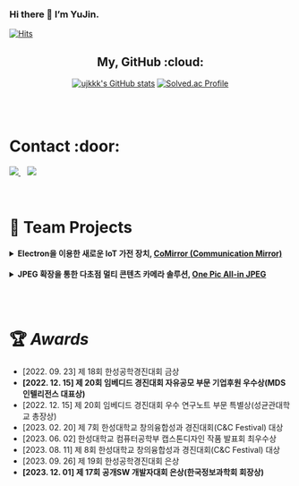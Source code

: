 
### Hi there 👋 I’m YuJin.
[![Hits](https://hits.seeyoufarm.com/api/count/incr/badge.svg?url=https%3A%2F%2Fgithub.com%2Fujkkk&count_bg=%238DB8DD&title_bg=%23555555&icon=&icon_color=%23E7E7E7&title=hits&edge_flat=false)](https://hits.seeyoufarm.com)
<br>
<div align="center">
  
<h2>My, GitHub :cloud:</h2>

[![ujkkk's GitHub stats](https://github-readme-stats.vercel.app/api?username=ujkkk&hide_title=true&show_icons=true&include_all_commits=true&disable_animations=true&theme=vue)](https://github.com/anuraghazra/github-readme-stats)
[![Solved.ac Profile](http://mazassumnida.wtf/api/v2/generate_badge?boj=kuj0111)](https://solved.ac/kuj0111/)

</div>
<br><br>

<h1>Contact :door:</h1>
<div>
  <a href="https://ujkkk.github.io/about/" target="_blank">
    <img src="https://img.shields.io/badge/website-305D61.svg?&style=for-the-badge&logo=About.me&logoColor=ffffff&labelColor=000000&logoWidth=20"/>
  </a>
   &nbsp&nbsp
  <a href="https://uzinlab.tistory.com/"><img src="https://img.shields.io/badge/Tistory-000000?style=for-the-badge&logo=Tistory&logoColor=white&link="https://uzinlab.tistory.com/"/></a>
   
</div><br><br>


# 💼 Team Projects

<details>
  <summary><strong>Electron을 이용한 새로운 IoT 가전 장치, <a href="https://github.com/HINAPIA/CoMirror">CoMirror (Communication Mirror)</a></strong>
  </summary>
  <div align="center">
    <img src="https://github.com/ujkkk/ujkkk/assets/88374384/ee39da13-70ac-46cf-b27a-332790ab11ef" alt="CoMirror"  width = "780"/><br>
  </div>


 <div align="right">Team. <a href="https://github.com/HINAPIA">황금비</a><br></div>

## Electron을 이용한 새로운 IoT 가전 장치, CoMirror (Communication Mirror) ##

**CoMirror는 거울에 Raspberry PI를 부착한 IoT 가전장치로서, 패밀리 허브로 사용되거나 여러 패밀리를 네트워크로 연결할 수 있는 IoT 장치입니다.
<br>거울에 종속적이지 않으며 다른 IoT 가전장치에서도 실행 가능합니다.**<br>
2022.06. - 2023.02. <br><br>
[<span class="icon-youtube"> 📺 Youtube </span>](https://www.youtube.com/watch?v=Fe8LvNGYio0) | [<span class="icon-github"> Github</span>](https://github.com/HINAPIA/CoMirror)<br><br>


#### ✈️ 주요 기술
<div markdown="1">
 <p style="margin-bottom:6px;">✔️ Electron 기반의 크로스 플랫폼 앱 제작</p>
 <p style="margin-bottom:6px;">✔️ 얼굴 인식 기반의 다중 사용자 환경 제공 </p>
 <p style="margin-bottom:6px;">✔️ 사용자간 텍스트, 이미지, 음성 메시지 통신 제공</p>
 <p style="margin-bottom:6px;">✔️ WebRTC를 이용한 CoMirror 사용자 간 화상 통신 기술</p>
 <p style="margin-bottom:6px;">✔️ STT을 활용한 음성 명령을 통한 기기 제어</p>
</div><br>

#### 💁🏻‍♀️ 프로젝트 내 담당 기술
<div markdown="1">
  <p style="margin-bottom:6px;">✔️ Python 기반의 얼굴 학습 데이터 전처리 및 모델 파인튜닝</p>
  <p style="margin-bottom:6px">✔️ JS, Python 기반의 얼굴 인식 시스템 구현 </p>
  <p style="margin-bottom:6px">✔️ MQTT를 이용한 텍스트, 이미지, 음성 메시지 송신,수신 구현</p>
  <p style="margin-bottom:6px">✔️ node.js를 이용한 서버 구축 및 DB 테이블 설계</p>
  <p style="margin-bottom:6px">✔️ JavaScript 기반의 CoMirror UI 구현 </p>
</div><br>

<details>
<summary style="font-weight: bold;margin-top:30px"> 📊 개발 스택</summary>
<div markdown="1">
<p style="margin-bottom:6px;margin-top:6px;"> ✔️ 개발 환경 :  VSCode</p>
<p style="margin-bottom:6px;"> ✔️ 개발 도구 :  Electron, MySQL, OpenCV, WebRTC, Mosqutto, Tensorflow keras</p>
<p style="margin-bottom:6px;"> ✔️ 개발 언어 :  HTML5, CSS3, JavaScript, Python</p>
</div>
  <span>
  <img src="https://img.shields.io/badge/HTML-E34F26?style=for-the-badge&logo=html5&logoColor=white" />
  <img src="https://img.shields.io/badge/CSS-1572B6?style=for-the-badge&logo=css3&logoColor=white" />
  <img src="https://img.shields.io/badge/Javascript-F7DF1E?style=for-the-badge&logo=Javascript&logoColor=white" />
  <img src="https://img.shields.io/badge/Electron-47848F?style=for-the-badge&logo=Electron&logoColor=white"/>
  <img src="https://img.shields.io/badge/MySQL-4479A1?style=for-the-badge&logo=MySQL&logoColor=white"/> 
  <img src="https://img.shields.io/badge/webRTC-333333?style=for-the-badge&logo=webRTC&logoColor=white"/> 
</span>
</details>

<details>
<summary style="font-weight: bold; margin-bottom:10px"> 🎖️ 수상 내역</summary>
<div markdown="1">
<p style="margin-bottom:6px;margin-top:6px;"> [2023. 02. 20] 제 7회 한성대학교 창의융합성과 경진대회(C&C Festival) 대상</p>
<p style="margin-bottom:6px;"> [2022. 12. 15] 제 20회 임베디드 경진대회 우수 연구노트 부문 특별상(성균관대학교 총장상)</p>
<p style="margin-bottom:6px;"> [2022. 12. 15] 제 20회 임베디드 경진대회 자유공모 부문 우수상(MDS인텔리전스 대표상)</p>
<p style="margin-bottom:6px;"> [2022. 09. 23] 제 18회 한성대학교 한성공학경진대회 금상</p>
</div>
</details>
 

</details>
<br>

<!-- 프로젝트 2 -->
<details>
  <summary><strong>JPEG 확장을 통한 다초점 멀티 콘텐츠 카메라 솔루션, <a href="https://github.com/HINAPIA/OnePic-All-in-JPEG">One Pic All-in JPEG</a></strong>
  </summary>
   <div align="center">
     <img src="https://github.com/ujkkk/BOJ/assets/88374384/91a8ced2-bd31-4f9e-8629-6a56d4b0d5bd" alt="OnePIC All-in JPEG"  width = "780"/><br >
  </div>
  <div align="right">Team. <a href="https://github.com/HINAPIA">황금비</a><br></div>

## JPEG 확장을 통한 다초점 카메라 솔루션, One Pic All-in JPEG
**멀티 콘텐츠를 담을 수 있는 새로운 파일 포맷 All-in JPEG을 기반으로한, 한 번의 촬영으로 사후 초점 변경이 
가능한 카메라 솔루션입니다.**<br>
2023.03. - 2023.12.<br><br>
[<span class="icon-youtube"> 📺 Youtube </span>](https://www.youtube.com/watch?v=9IaMnBYUsA8) |  [<span class="icon-github"> Github </span>](https://github.com/HINAPIA/OnePic-All-in-JPEG)
<br><br>

#### ✈️주요 기술
<div markdown="1">
<p style="margin-bottom:6px;">✔️ CameraX를 이용한 객체별/ 거리별 초점이 맞춰진 다초점 이미지 촬영</p>
<p style="margin-bottom:6px;">✔️ 멀티콘텐츠를 담을 수 있는 파일 포맷, All-in JPEG/</p>
<p style="margin-bottom:6px;">✔️ All in JPEG을 이용한 객체별/ 거리별 사후 초점 후처리 기술 </p>
<p style="margin-bottom:6px;">✔️ Tensorflow lite와 OpenCV를 이용한 베스트 사진 추천 기술</p>
<br>
  
#### 💁🏻‍♀️ 프로젝트 내 담당 기술
<div markdown="1">
<p style="margin-bottom:6px;">✔️ JPEG을 확장한 All-in JPEG 설계 및 구현</p>
<p style="margin-bottom:6px;">✔️ Java 기반의 All-in JPEG 파일 입출력 기능 구현/</p>
<p style="margin-bottom:6px;">✔️ JavaFX를 활용한 All-in JPEG 전용 데스크탑 뷰어 구현 </p>
</div>
<br>

<details>
<summary style="font-weight: bold;margin-top:30px"> 📊 개발 스택</summary>
<div markdown="1">
<p style="margin-bottom:6px;margin-top:6px;"> 개발 환경 : android studio, intelliJ, visual studio code</p>
<p style="margin-bottom:6px;"> 개발 도구 : Camera2, MLKit, Tensorflow lite, OpenCV, TornadoFX</p>
<p style="margin-bottom:6px;"> 개발 언어 : Java, Kotlin ,HTML5, CSS3, JavaScript, Python</p>
</div>
  <span>
  <img src="https://img.shields.io/badge/Android Studio-3DDC84?style=for-the-badge&logo=Android Studio&logoColor=white"/> 
  <img src="https://img.shields.io/badge/camera2-000000?style=for-the-badge&logo=camera2&logoColor=white"/> 
  <img src="https://img.shields.io/badge/tensorflow lite-FFAA5B?style=for-the-badge&logo=tensorflow&logoColor=white"/> 
  <img src="https://img.shields.io/badge/MLKit-007ACC?style=for-the-badge&logo=mlkit&logoColor=white"/> 
  <img src="https://img.shields.io/badge/opencv-6EC93F?style=for-the-badge&logo=opencv&logoColor=white"/> 
</span>
</details>

<details>
<summary style="font-weight: bold;"> 🎖️ 수상 내역</summary>
<div markdown="1">
<p style="margin-bottom:6px;margin-top:6px;"> [2023. 12. 01] 제 17회 공개 SW 개발자 대회 은상</p>
<p style="margin-bottom:6px;"> [2023. 09. 26] 제 19회 한성대학교 한성공학경진대회 은상</p>
<p style="margin-bottom:6px;"> [2023. 08. 11] 제 8회 한성대학교 창의융합성과 경진대회(C&C Festival) 대상</p>
<p style="margin-bottom:6px;"> [2023. 06. 02] 한성대학교 컴퓨터공학부 캡스톤디자인 작품 발표회 최우수상</p>
</div>

</details>
<br>
</details>

<br><br>
# 🏆 *Awards*

- [2022. 09. 23] 제 18회 한성공학경진대회 금상
- **[2022. 12. 15] 제 20회 임베디드 경진대회 자유공모 부문 기업후원 우수상(MDS인텔리전스 대표상)**
- [2022. 12. 15] 제 20회 임베디드 경진대회 우수 연구노트 부문 특별상(성균관대학교 총장상)
- [2023. 02. 20] 제 7회 한성대학교 창의융합성과 경진대회(C&C Festival) 대상
- [2023. 06. 02] 한성대학교 컴퓨터공학부 캡스톤디자인 작품 발표회 최우수상
- [2023. 08. 11] 제 8회 한성대학교 창의융합성과 경진대회(C&C Festival) 대상
- [2023. 09. 26] 제 19회 한성공학경진대회 은상
- **[2023. 12. 01] 제 17회 공개SW 개발자대회 은상(한국정보과학회 회장상)**
<br>
<br>



